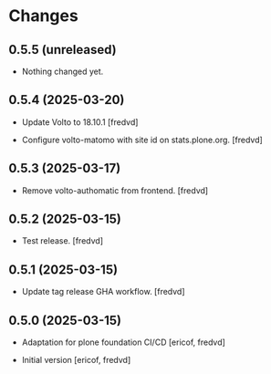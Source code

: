 # Changes

## 0.5.5 (unreleased)


- Nothing changed yet.


## 0.5.4 (2025-03-20)

- Update Volto to 18.10.1 [fredvd]

- Configure volto-matomo with site id on stats.plone.org. [fredvd]


## 0.5.3 (2025-03-17)


- Remove volto-authomatic from frontend. [fredvd]


## 0.5.2 (2025-03-15)


- Test release. [fredvd]


## 0.5.1 (2025-03-15)


- Update tag release GHA workflow. [fredvd]


## 0.5.0 (2025-03-15)

- Adaptation for plone foundation CI/CD [ericof, fredvd]

- Initial version [ericof, fredvd]
